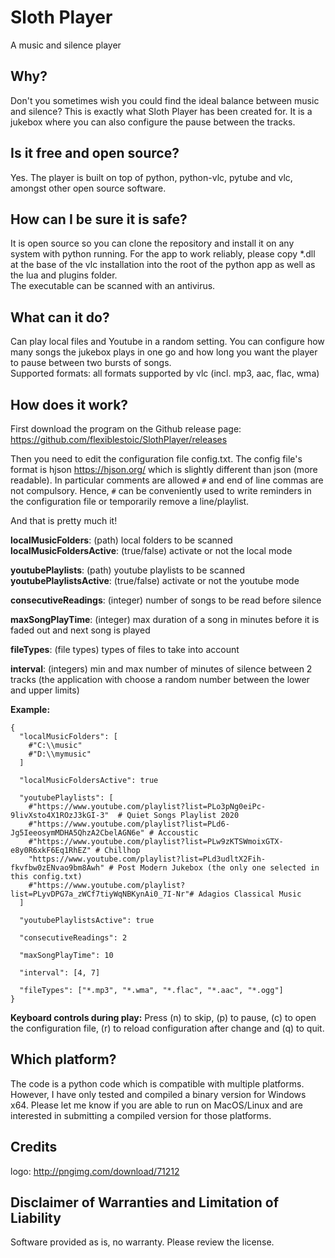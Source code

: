 # Sloth Player
A music and silence player

## Why?
Don't you sometimes wish you could find the ideal balance between music and silence? This is exactly what Sloth Player has been created for. It is a jukebox where you can also configure the pause between the tracks.

## Is it free and open source?
Yes. The player is built on top of python, python-vlc, pytube and vlc, amongst other open source software. 

## How can I be sure it is safe?
It is open source so you can clone the repository and install it on any system with python running. For the app to work reliably, please copy *.dll at the base of the vlc installation into the root of the python app as well as the lua and plugins folder.  
The executable can be scanned with an antivirus.

## What can it do?
Can play local files and Youtube in a random setting. You can configure how many songs the jukebox plays in one go and how long you want the player to pause between two bursts of songs.  
Supported formats: all formats supported by vlc (incl. mp3, aac, flac, wma)

## How does it work?
First download the program on the Github release page:  https://github.com/flexiblestoic/SlothPlayer/releases

Then you need to edit the configuration file config.txt. The config file's format is hjson https://hjson.org/ which is slightly different than json (more readable). In particular comments are allowed `#` and end of line commas are not compulsory. Hence, `#` can be conveniently used to write reminders in the configuration file or temporarily remove a line/playlist. 

And that is pretty much it!

**localMusicFolders**: (path) local folders to be scanned  
**localMusicFoldersActive**: (true/false) activate or not the local mode  

**youtubePlaylists**: (path) youtube playlists to be scanned  
**youtubePlaylistsActive**: (true/false) activate or not the youtube mode  

**consecutiveReadings**: (integer) number of songs to be read before silence  

**maxSongPlayTime**: (integer) max duration of a song in minutes before it is faded out and next song is played  

**fileTypes**: (file types) types of files to take into account  

**interval**: (integers) min and max number of minutes of silence between 2 tracks (the application with choose a random number between the lower and upper limits)  

**Example:** 

```
{
  "localMusicFolders": [
    #"C:\\music"
    #"D:\\mymusic"
  ]

  "localMusicFoldersActive": true

  "youtubePlaylists": [
    #"https://www.youtube.com/playlist?list=PLo3pNg0eiPc-9livXsto4X1ROzJ3kGI-3"  # Quiet Songs Playlist 2020
    #"https://www.youtube.com/playlist?list=PLd6-Jg5IeeosymMDHA5QhzA2CbelAGN6e" # Accoustic
    #"https://www.youtube.com/playlist?list=PLw9zKTSWmoixGTX-e8y0R6xkF6Eq1RhEZ" # Chillhop
    "https://www.youtube.com/playlist?list=PLd3udltX2Fih-fkvfbw0zENvao9bm8Awh" # Post Modern Jukebox (the only one selected in this config.txt)
    #"https://www.youtube.com/playlist?list=PLyvDPG7a_zWCf7tiyWqNBKynAi0_7I-Nr"# Adagios Classical Music
  ]

  "youtubePlaylistsActive": true

  "consecutiveReadings": 2

  "maxSongPlayTime": 10

  "interval": [4, 7]

  "fileTypes": ["*.mp3", "*.wma", "*.flac", "*.aac", "*.ogg"]
}
```

**Keyboard controls during play:**
Press (n) to skip, (p) to pause, (c) to open the configuration file, (r) to reload configuration after change and (q) to quit.

## Which platform?
The code is a python code which is compatible with multiple platforms. However, I have only tested and compiled a binary version for Windows x64. Please let me know if you are able to run on MacOS/Linux and are interested in submitting a compiled version for those platforms.

## Credits
logo: http://pngimg.com/download/71212

## Disclaimer of Warranties and Limitation of Liability
Software provided as is, no warranty. Please review the license.